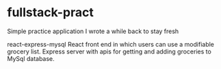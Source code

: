 # fullstack-pract
Simple practice application I wrote a while back to stay fresh


react-express-mysql
React front end in which users can use a modifiable grocery list.
Express server with apis for getting and adding groceries to
MySql database.
